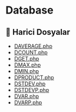 # Database

<!--Index-->

## 📂 Harici Dosyalar

- [DAVERAGE.php](./DAVERAGE.php)
- [DCOUNT.php](./DCOUNT.php)
- [DGET.php](./DGET.php)
- [DMAX.php](./DMAX.php)
- [DMIN.php](./DMIN.php)
- [DPRODUCT.php](./DPRODUCT.php)
- [DSTDEV.php](./DSTDEV.php)
- [DSTDEVP.php](./DSTDEVP.php)
- [DVAR.php](./DVAR.php)
- [DVARP.php](./DVARP.php)

<!--Index-->
